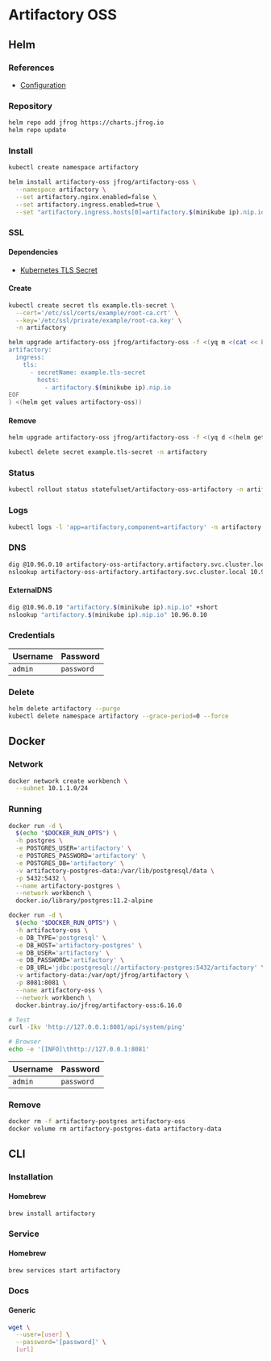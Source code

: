 # Artifactory OSS

## Helm

### References

- [Configuration](https://github.com/jfrog/charts/tree/master/stable/artifactory-oss#configuration)

### Repository

```sh
helm repo add jfrog https://charts.jfrog.io
helm repo update
```

### Install

```sh
kubectl create namespace artifactory
```

```sh
helm install artifactory-oss jfrog/artifactory-oss \
  --namespace artifactory \
  --set artifactory.nginx.enabled=false \
  --set artifactory.ingress.enabled=true \
  --set "artifactory.ingress.hosts[0]=artifactory.$(minikube ip).nip.io"
```

### SSL

#### Dependencies

- [Kubernetes TLS Secret](/k8s-tls-secret.md)

#### Create

```sh
kubectl create secret tls example.tls-secret \
  --cert='/etc/ssl/certs/example/root-ca.crt' \
  --key='/etc/ssl/private/example/root-ca.key' \
  -n artifactory
```

```sh
helm upgrade artifactory-oss jfrog/artifactory-oss -f <(yq m <(cat << EOF
artifactory:
  ingress:
    tls:
      - secretName: example.tls-secret
        hosts:
          - artifactory.$(minikube ip).nip.io
EOF
) <(helm get values artifactory-oss))
```

#### Remove

```sh
helm upgrade artifactory-oss jfrog/artifactory-oss -f <(yq d <(helm get values artifactory-oss) artifactory.ingress.tls)

kubectl delete secret example.tls-secret -n artifactory
```

### Status

```sh
kubectl rollout status statefulset/artifactory-oss-artifactory -n artifactory
```

### Logs

```sh
kubectl logs -l 'app=artifactory,component=artifactory' -n artifactory -f
```

### DNS

```sh
dig @10.96.0.10 artifactory-oss-artifactory.artifactory.svc.cluster.local +short
nslookup artifactory-oss-artifactory.artifactory.svc.cluster.local 10.96.0.10
```

#### ExternalDNS

```sh
dig @10.96.0.10 "artifactory.$(minikube ip).nip.io" +short
nslookup "artifactory.$(minikube ip).nip.io" 10.96.0.10
```

### Credentials

| Username | Password |
| --- | --- |
| `admin` | `password` |

### Delete

```sh
helm delete artifactory --purge
kubectl delete namespace artifactory --grace-period=0 --force
```

## Docker

### Network

```sh
docker network create workbench \
  --subnet 10.1.1.0/24
```

### Running

```sh
docker run -d \
  $(echo "$DOCKER_RUN_OPTS") \
  -h postgres \
  -e POSTGRES_USER='artifactory' \
  -e POSTGRES_PASSWORD='artifactory' \
  -e POSTGRES_DB='artifactory' \
  -v artifactory-postgres-data:/var/lib/postgresql/data \
  -p 5432:5432 \
  --name artifactory-postgres \
  --network workbench \
  docker.io/library/postgres:11.2-alpine
```

```sh
docker run -d \
  $(echo "$DOCKER_RUN_OPTS") \
  -h artifactory-oss \
  -e DB_TYPE='postgresql' \
  -e DB_HOST='artifactory-postgres' \
  -e DB_USER='artifactory' \
  -e DB_PASSWORD='artifactory' \
  -e DB_URL='jdbc:postgresql://artifactory-postgres:5432/artifactory' \
  -v artifactory-data:/var/opt/jfrog/artifactory \
  -p 8081:8081 \
  --name artifactory-oss \
  --network workbench \
  docker.bintray.io/jfrog/artifactory-oss:6.16.0
```

```sh
# Test
curl -Ikv 'http://127.0.0.1:8081/api/system/ping'

# Browser
echo -e '[INFO]\thttp://127.0.0.1:8081'
```

| Username | Password |
| --- | --- |
| `admin` | `password` |

### Remove

```sh
docker rm -f artifactory-postgres artifactory-oss
docker volume rm artifactory-postgres-data artifactory-data
```

## CLI

### Installation

#### Homebrew

```sh
brew install artifactory
```

### Service

#### Homebrew

```sh
brew services start artifactory
```

### Docs

#### Generic

```sh
wget \
  --user=[user] \
  --password='[password]' \
  [url]
```
